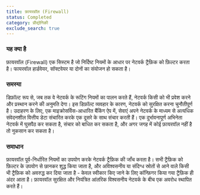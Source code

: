 ```yaml
---
title: फ़ायरवॉल (Firewall)
status: Completed
category: प्रौद्योगिकी
exclude_search: true
---
```


### यह क्या है
फ़ायरवॉल (Firewall) एक सिस्टम है जो निर्दिष्ट नियमों के आधार पर नेटवर्क ट्रैफ़िक को फ़िल्टर करता है। फायरवॉल हार्डवेयर, सॉफ्टवेयर या दोनों का संयोजन हो सकता है।

### समस्या 
डिफ़ॉल्ट रूप से, जब तक वे नेटवर्क के रूटिंग नियमों का पालन करते हैं, नेटवर्क किसी को भी प्रवेश करने और प्रस्थान करने की अनुमति देगा। इस डिफ़ॉल्ट व्यवहार के कारण, नेटवर्क को सुरक्षित करना चुनौतीपूर्ण है। उदाहरण के लिए, एक माइक्रोसर्विस-आधारित बैंकिंग ऐप में, सेवाएं अपने नेटवर्क के माध्यम से अत्यधिक संवेदनशील वित्तीय डेटा संचारित करके एक दूसरे के साथ संचार करती हैं। एक दुर्भावनापूर्ण अभिनेता नेटवर्क में घुसपैठ कर सकता है, संचार को बाधित कर सकता है, और अगर जगह में कोई फ़ायरवॉल नहीं है तो नुकसान कर सकता है।

### समाधान 
फ़ायरवॉल पूर्व-निर्धारित नियमों का उपयोग करके नेटवर्क ट्रैफ़िक की जाँच करता है। सभी ट्रैफ़िक को फ़िल्टर के उपयोग से छानकर शुद्ध किया जाता है, और अविश्वसनीय या संदिग्ध स्रोतों से आने वाले किसी भी ट्रैफ़िक को अवरुद्ध कर दिया जाता है - केवल स्वीकार किए जाने के लिए कॉन्फ़िगर किया गया ट्रैफ़िक ही अंदर आता है। फ़ायरवॉल सुरक्षित और नियंत्रित आंतरिक विश्वसनीय नेटवर्क के बीच एक अवरोध स्थापित करते हैं।